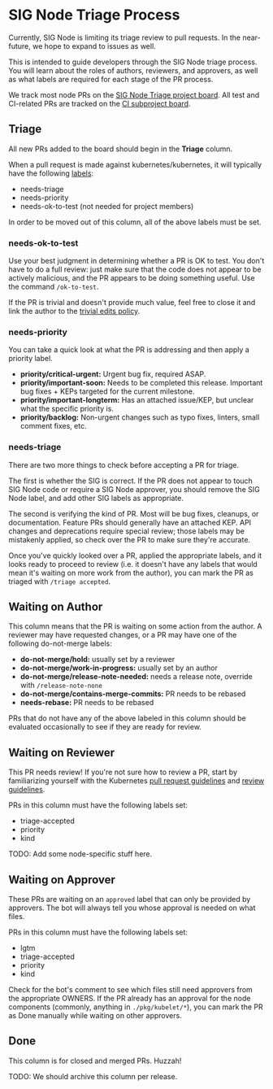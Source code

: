 # SIG Node Triage Process

Currently, SIG Node is limiting its triage review to pull requests. In the
near-future, we hope to expand to issues as well.

This is intended to guide developers through the SIG Node triage process. You
will learn about the roles of authors, reviewers, and approvers, as well as
what labels are required for each stage of the PR process.

We track most node PRs on the [SIG Node Triage project board]. All test and
CI-related PRs are tracked on the [CI subproject board].

[SIG Node Triage project board]: https://github.com/orgs/kubernetes/projects/49
[CI subproject board]: https://github.com/orgs/kubernetes/projects/43

## Triage

All new PRs added to the board should begin in the **Triage** column.

When a pull request is made against kubernetes/kubernetes, it will typically
have the following [labels]:

- needs-triage
- needs-priority
- needs-ok-to-test (not needed for project members)

In order to be moved out of this column, all of the above labels must be set.

[labels]: https://github.com/kubernetes/test-infra/blob/master/label_sync/labels.md

### needs-ok-to-test

Use your best judgment in determining whether a PR is OK to test. You don't
have to do a full review: just make sure that the code does not appear to be
actively malicious, and the PR appears to be doing something useful. Use the
command `/ok-to-test`.

If the PR is trivial and doesn't provide much value, feel free to close it and
link the author to the [trivial edits policy].

[trivial edits policy]: https://github.com/kubernetes/community/blob/master/contributors/guide/pull-requests.md#trivial-edits

### needs-priority

You can take a quick look at what the PR is addressing and then apply a
priority label.

- **priority/critical-urgent:** Urgent bug fix, required ASAP.
- **priority/important-soon:** Needs to be completed this release. Important
  bug fixes + KEPs targeted for the current milestone.
- **priority/important-longterm:** Has an attached issue/KEP, but unclear what
  the specific priority is.
- **priority/backlog:** Non-urgent changes such as typo fixes, linters, small
  comment fixes, etc.

### needs-triage

There are two more things to check before accepting a PR for triage.

The first is whether the SIG is correct. If the PR does not appear to touch SIG
Node code or require a SIG Node approver, you should remove the SIG Node label,
and add other SIG labels as appropriate.

The second is verifying the kind of PR. Most will be bug fixes, cleanups, or
documentation. Feature PRs should generally have an attached KEP. API changes
and deprecations require special review; those labels may be mistakenly
applied, so check over the PR to make sure they're accurate.

Once you've quickly looked over a PR, applied the appropriate labels, and it
looks ready to proceed to review (i.e. it doesn't have any labels that would
mean it's waiting on more work from the author), you can mark the PR as triaged
with `/triage accepted`.

## Waiting on Author

This column means that the PR is waiting on some action from the author. A
reviewer may have requested changes, or a PR may have one of the following
do-not-merge labels:

- **do-not-merge/hold:** usually set by a reviewer
- **do-not-merge/work-in-progress:** usually set by an author
- **do-not-merge/release-note-needed:** needs a release note, override with
  `/release-note-none`
- **do-not-merge/contains-merge-commits:** PR needs to be rebased
- **needs-rebase:** PR needs to be rebased

PRs that do not have any of the above labeled in this column should be
evaluated occasionally to see if they are ready for review.

## Waiting on Reviewer

This PR needs review! If you're not sure how to review a PR, start by
familiarizing yourself with the Kubernetes [pull request guidelines] and
[review guidelines].

PRs in this column must have the following labels set:

- triage-accepted
- priority
- kind

TODO: Add some node-specific stuff here.

[pull request guidelines]: https://github.com/kubernetes/community/blob/master/contributors/guide/pull-requests.md
[review guidelines]: https://github.com/kubernetes/community/blob/master/contributors/guide/review-guidelines.md

## Waiting on Approver

These PRs are waiting on an `approved` label that can only be provided by
approvers. The bot will always tell you whose approval is needed on what files.

PRs in this column must have the following labels set:

- lgtm
- triage-accepted
- priority
- kind

Check for the bot's comment to see which files still need approvers from the
appropriate OWNERS. If the PR already has an approval for the node components
(commonly, anything in `./pkg/kubelet/*`), you can mark the PR as Done manually
while waiting on other approvers.

## Done

This column is for closed and merged PRs. Huzzah!

TODO: We should archive this column per release.

